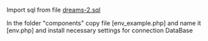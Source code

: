 Import sql from file [dreams-2.sql](dreams-2.sql)

In the folder "components" copy file [env_example.php] and name it [env.php] and install necessary settings for connection DataBase